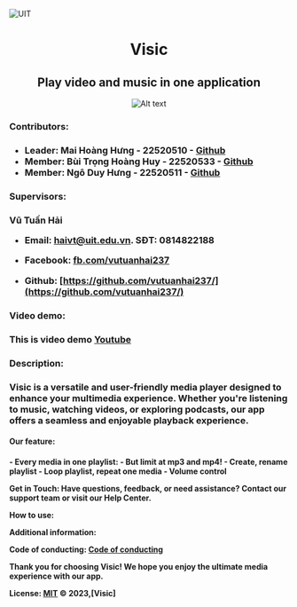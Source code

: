 


![UIT](https://img.shields.io/badge/from-UIT%20VNUHCM-blue?style=for-the-badge&link=https%3A%2F%2Fwww.uit.edu.vn%2F)

<h1 align="center"> Visic </h1>

<h2 align="center">Play video and music in one application</h2>

<p align="center">
  <img src="https://www.uit.edu.vn/sites/vi/files/banner_uit.png" alt="Alt text">
</p>

<h3>Contributors:<h3>

- Leader: Mai Hoàng Hưng - 22520510 - [Github](https://github.com/HungMaiHoang)
- Member: Bùi Trọng Hoàng Huy - 22520533 - [Github](https://github.com/BuiTrongHoangHuy)
- Member: Ngô Duy Hưng - 22520511 - [Github](https://github.com/NgoDuyHung2305)

<h3>Supervisors: <h3>

Vũ Tuấn Hải
- Email: haivt@uit.edu.vn. SĐT: 0814822188

- Facebook: [fb.com/vutuanhai237](fb.com/vutuanhai237)

- Github: [https://github.com/vutuanhai237/](https://github.com/vutuanhai237/)

<h3>Video demo:<h3> 
  
This is video demo [Youtube](https://www.youtube.com/)
  
<h3>Description:<h3> 
  
Visic is a versatile and user-friendly media player designed to enhance your multimedia experience. Whether you're listening to music, watching videos, or exploring podcasts, our app offers a seamless and enjoyable playback experience.
  
<h4>Our feature:<h4>
- Every media in one playlist:
  - But limit at mp3 and mp4!
- Create, rename playlist
- Loop playlist, repeat one media
- Volume control
  
**Get in Touch**:
Have questions, feedback, or need assistance? Contact our support team or visit our Help Center.

**How to use**:

**Additional information**: 

**Code of conducting**: [Code of conducting](https://github.com/HungMaiHoang/IT008/blob/main/Code%20of%20conducting)

Thank you for choosing Visic! We hope you enjoy the ultimate media experience with our app.

**License**:
[MIT](LICENSE) © 2023,[Visic]
